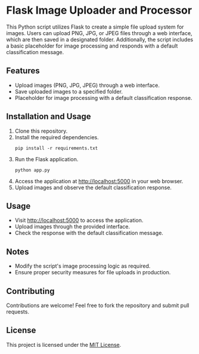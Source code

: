 # Flask Image Uploader and Processor

This Python script utilizes Flask to create a simple file upload system for images. Users can upload PNG, JPG, or JPEG files through a web interface, which are then saved in a designated folder. Additionally, the script includes a basic placeholder for image processing and responds with a default classification message.

## Features

- Upload images (PNG, JPG, JPEG) through a web interface.
- Save uploaded images to a specified folder.
- Placeholder for image processing with a default classification response.

## Installation and Usage

1. Clone this repository.
2. Install the required dependencies.
   ```
   pip install -r requirements.txt
   ```
3. Run the Flask application.
   ```
   python app.py
   ```
4. Access the application at [http://localhost:5000](http://localhost:5000) in your web browser.
5. Upload images and observe the default classification response.

## Usage

- Visit [http://localhost:5000](http://localhost:5000) to access the application.
- Upload images through the provided interface.
- Check the response with the default classification message.

## Notes

- Modify the script's image processing logic as required.
- Ensure proper security measures for file uploads in production.

## Contributing

Contributions are welcome! Feel free to fork the repository and submit pull requests.

## License

This project is licensed under the [MIT License](LICENSE).
